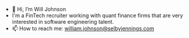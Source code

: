 - 👋 Hi, I’m Will Johnson
- I'm a FinTech recruiter working with quant finance firms that are very interested in software engineering talent. 
- 📫 How to reach me: william.johnson@selbyjennings.com

<!---
wpjohnson21/wpjohnson21 is a ✨ special ✨ repository because its `README.md` (this file) appears on your GitHub profile.
You can click the Preview link to take a look at your changes.
--->
